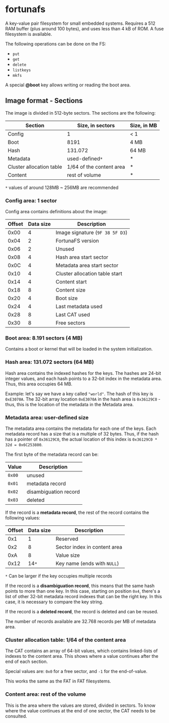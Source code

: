 # fortunafs

A key-value pair filesystem for small embedded systems. Requires a 512 RAM buffer (plus around 100 bytes), and uses less than 4 kB of ROM. A fuse filesystem is available.

The following operations can be done on the FS:

* `put`
* `get`
* `delete`
* `listkeys`
* `mkfs`

A special **@boot** key allows writing or reading the boot area.

## Image format - Sections

The image is divided in 512-byte sectors. The sections are the following:

| Section                  | Size, in sectors         | Size, in MB |
|--------------------------|--------------------------|-------------|
| Config                   | 1                        | < 1         |
| Boot                     | 8191                     | 4 MB        |
| Hash                     | 131.072                  | 64 MB       |
| Metadata                 | used-defined`*`          | *           |
| Cluster allocation table | 1/64 of the content area | *           |
| Content                  | rest of volume           | *           |
`*` values  of around 128MB ~ 256MB are recommended

### Config area: 1 sector

Config area contains definitions about the image:

| Offset | Data size | Description                     |
|--------|-----------|---------------------------------|
| 0x00   | 4         | Image signature (`9F 38 5F D3`) |
| 0x04   | 2         | FortunaFS version               |
| 0x06   | 2         | Unused                          |
| 0x08   | 4         | Hash area start sector          |
| 0x0C   | 4         | Metadata area start sector      |
| 0x10   | 4         | Cluster allocation table start  |
| 0x14   | 4         | Content start                   |
| 0x18   | 8         | Content size                    |
| 0x20   | 4         | Boot size                       |
| 0x24   | 4         | Last metadata used              |
| 0x28   | 8         | Last CAT used                   |
| 0x30   | 8         | Free sectors                    |

### Boot area: 8.191 sectors (4 MB)

Contains a boot or kernel that will be loaded in the system initialization.

### Hash area: 131.072 sectors (64 MB)

Hash area contains the indexed hashes for the keys. The hashes are 24-bit integer values, and each hash points to a 32-bit index in the metadata area.
Thus, this area occupies 64 MB.

Example: let's say we have a key called `"world"`. The hash of this key is `0xE3070A`.
The 32-bit array location `0xE3070A` in the hash area is `0x36129C0` - thus, this is the location of the
metadata in the Metadata area.

### Metadata area: user-defined size

The metadata area contains the metadata for each one of the keys. Each metadata record has a size that is a multiple
of 32 bytes. Thus, if the hash has a pointer of `0x36129C0`, the actual location of this index is `0x36129C0 * 32d = 0x6C253800`.

The first byte of the metadata record can be:

| Value   | Description           |
|---------|-----------------------|
| `0x00`  | unused                |
| `0x01`  | metadata record       |
| `0x02`  | disambiguation record |
| `0x03`  | deleted               |

If the record is a **metadata record**, the rest of the record contains the following values:

| Offset | Data size | Description                  |
|--------|-----------|------------------------------|
| 0x1    | 1         | Reserved                     |
| 0x2    | 8         | Sector index in content area |
| 0xA    | 8         | Value size                   |
| 0x12   | 14`*`     | Key name (ends with `NULL`)  |
`*` Can be larger if the key occupies multiple records

If the record is a **disambiguation record**, this means that the same hash points to more than one key.
In this case, starting on position `0x4`, there's a list of other 32-bit metadata record indexes that can be the right key.
In this case, it is necessary to compare the key string.

If the record is a **deleted record**, the record is deleted and can be reused.

The number of records available are 32.768 records per MB of metadata area.

### Cluster allocation table: 1/64 of the content area

The CAT contains an array of 64-bit values, which contains linked-lists of indexes to the content area.
This shows where a value continues after the end of each section.

Special values are: `0x0` for a free sector, and `-1` for the end-of-value.

This works the same as the FAT in FAT filesystems.

### Content area: rest of the volume

This is the area where the values are stored, divided in sectors. To know where the value continues at the
end of one sector, the CAT needs to be consulted.

